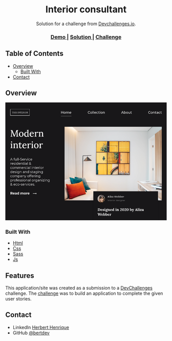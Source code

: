 <!-- Please update value in the {}  -->

<h1 align="center">Interior consultant</h1>

<div align="center">
   Solution for a challenge from  <a href="http://devchallenges.io" target="_blank">Devchallenges.io</a>.
</div>

<div align="center">
  <h3>
    <a href="https://bertdev.github.io/devchallenges-interior-consultant/">
      Demo
    </a>
    <span> | </span>
    <a href="https://github.com/bertdev/devchallenges-interior-consultant/">
      Solution
    </a>
    <span> | </span>
    <a href="https://devchallenges.io/challenges/Jymh2b2FyebRTUljkNcb">
      Challenge
    </a>
  </h3>
</div>

<!-- TABLE OF CONTENTS -->

## Table of Contents

- [Overview](#overview)
  - [Built With](#built-with)
- [Contact](#contact)

<!-- OVERVIEW -->

## Overview

![screenshot](https://raw.githubusercontent.com/bertdev/devchallenges-interior-consultant/main/src/images/demo/Screenshot%202021-10-15%20at%2019-53-05%20Interior%20consultant.png)

### Built With

<!-- This section should list any major frameworks that you built your project using. Here are a few examples.-->


- [Html](https://www.w3schools.com/html/)
- [Css](https://www.w3schools.com/css/)
- [Sass](https://sass-lang.com/)
- [Js](https://developer.mozilla.org/pt-BR/docs/Web/JavaScript)

## Features

<!-- List the features of your application or follow the template. Don't share the figma file here :) -->

This application/site was created as a submission to a [DevChallenges](https://devchallenges.io/challenges) challenge. The [challenge](https://devchallenges.io/challenges/Jymh2b2FyebRTUljkNcb) was to build an application to complete the given user stories.

## Contact


- LinkedIn [Herbert Henrique](https://www.linkedin.com/in/herbert-henrique/)
- GitHub [@bertdev](https://github.com/bertdev)
